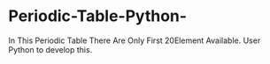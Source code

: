 # Periodic-Table-Python-
In This Periodic Table There Are Only First 20Element Available.
User Python to develop this.
